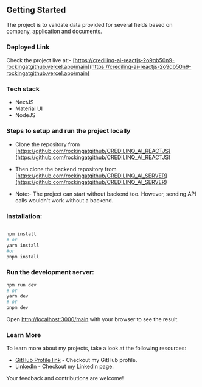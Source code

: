 ## Getting Started

The project is to validate data provided for several fields based on company, application and documents.

### Deployed Link

Check the project live at:- [https://credilinq-ai-reactjs-2o9qb50n9-rockingatgithub.vercel.app/main](https://credilinq-ai-reactjs-2o9qb50n9-rockingatgithub.vercel.app/main)

### Tech stack

- NextJS
- Material UI
- NodeJS

### Steps to setup and run the project locally

- Clone the repository from [https://github.com/rockingatgithub/CREDILINQ_AI_REACTJS](https://github.com/rockingatgithub/CREDILINQ_AI_REACTJS)

- Then clone the backend repository from [https://github.com/rockingatgithub/CREDILINQ_AI_SERVER](https://github.com/rockingatgithub/CREDILINQ_AI_SERVER)

- Note:- The project can start without backend too. However, sending API calls wouldn't work without a backend.

### Installation:

```bash

npm install
# or
yarn install
#or
pnpm install

```

### Run the development server:

```bash
npm run dev
# or
yarn dev
# or
pnpm dev
```

Open [http://localhost:3000/main](http://localhost:3000/main) with your browser to see the result.

### Learn More

To learn more about my projects, take a look at the following resources:

- [GitHub Profile link](https://github.com/rockingatgithub) - Checkout my GitHub profile.
- [LinkedIn](https://www.linkedin.com/in/sudhendra-singh-168831130/) - Checkout my LinkedIn page.

Your feedback and contributions are welcome!

